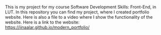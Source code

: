 This is my project for my course Software Development Skills: Front-End, in LUT.
In this repository you can find my project, where I created portfolio website. Here is also a file to a video where I show the functionality of the website. 
Here is a link to the website: https://iinaalar.github.io/modern_portfolio/
